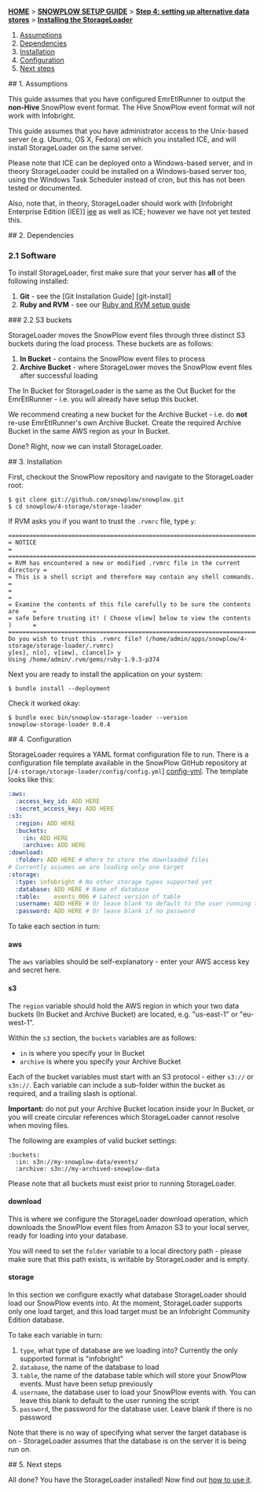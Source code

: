 [**HOME**](Home) > [**SNOWPLOW SETUP GUIDE**](Setting-up-SnowPlow) > [**Step 4: setting up alternative data stores**](Setting-up-alternative-data-stores) > [**Installing the StorageLoader**](1-Installing-the-StorageLoader)

1. [Assumptions](#assumptions)
2. [Dependencies](#dependencies)
3. [Installation](#installation)
4. [Configuration](#configuration)
5. [Next steps](#next-steps)

<a name="assumptions" />
## 1. Assumptions

This guide assumes that you have configured EmrEtlRunner to output the **non-Hive** SnowPlow event format. The Hive SnowPlow event format will not work with Infobright.

This guide assumes that you have administrator access to the Unix-based server (e.g. Ubuntu, OS X, Fedora) on which you installed ICE, and will install StorageLoader on the same server.

Please note that ICE can be deployed onto a Windows-based server, and in theory StorageLoader could be installed on a Windows-based server too, using the Windows Task Scheduler instead of cron, but this has not been tested or documented.

Also, note that, in theory, StorageLoader should work with [Infobright Enterprise Edition (IEE)] [iee] as well as ICE; however we have not yet tested this.

<a name="dependencies"/>
## 2. Dependencies

### 2.1 Software

To install StorageLoader, first make sure that your server has **all** of the following installed:

1. **Git** - see the [Git Installation Guide] [git-install]
2. **Ruby and RVM** - see our [Ruby and RVM setup guide](Ruby-and-RVM-setup)

<a name="s3-buckets"/>
### 2.2 S3 buckets

StorageLoader moves the SnowPlow event files through three distinct S3 buckets during
the load process. These buckets are as follows:

1. **In Bucket** - contains the SnowPlow event files to process
2. **Archive Bucket** - where StorageLower moves the SnowPlow
   event files after successful loading

The In Bucket for StorageLoader is the same as the Out Bucket for the EmrEtlRunner -
i.e. you will already have setup this bucket.

We recommend creating a new bucket for the Archive Bucket - i.e. do **not** re-use
EmrEtlRunner's own Archive Bucket. Create the required Archive Bucket in the same
AWS region as your In Bucket.

Done? Right, now we can install StorageLoader.

<a name="installation"/>
## 3. Installation

First, checkout the SnowPlow repository and navigate to the StorageLoader root:

    $ git clone git://github.com/snowplow/snowplow.git
    $ cd snowplow/4-storage/storage-loader

If RVM asks you if you want to trust the `.rvmrc` file, type `y`:

    ==============================================================================
    = NOTICE                                                                     =
    ==============================================================================
    = RVM has encountered a new or modified .rvmrc file in the current directory =
    = This is a shell script and therefore may contain any shell commands.       =
    =                                                                            =
    = Examine the contents of this file carefully to be sure the contents are    =
    = safe before trusting it! ( Choose v[iew] below to view the contents )      =
    ==============================================================================
    Do you wish to trust this .rvmrc file? (/home/admin/apps/snowplow/4-storage/storage-loader/.rvmrc)
    y[es], n[o], v[iew], c[ancel]> y 
    Using /home/admin/.rvm/gems/ruby-1.9.3-p374

Next you are ready to install the application on your system:

    $ bundle install --deployment

Check it worked okay:

    $ bundle exec bin/snowplow-storage-loader --version
    snowplow-storage-loader 0.0.4

<a name="configuration"/>
## 4. Configuration

StorageLoader requires a YAML format configuration file to run. There is a configuration
file template available in the SnowPlow GitHub repository at 
[`/4-storage/storage-loader/config/config.yml`] [config-yml]. The template looks like this:

```yaml
:aws:
  :access_key_id: ADD HERE
  :secret_access_key: ADD HERE
:s3:
  :region: ADD HERE
  :buckets:
    :in: ADD HERE
    :archive: ADD HERE
:download:
  :folder: ADD HERE # Where to store the downloaded files
# Currently assumes we are loading only one target
:storage:
  :type: infobright # No other storage types supported yet
  :database: ADD HERE # Name of database
  :table:    events_006 # Latest version of table
  :username: ADD HERE # Or leave blank to default to the user running the script
  :password: ADD HERE # Or leave blank if no password
```

To take each section in turn:

#### aws

The `aws` variables should be self-explanatory - enter your AWS access
key and secret here.

#### s3

The `region` variable should hold the AWS region in which your two data
buckets (In Bucket and Archive Bucket) are located, e.g. "us-east-1"
or "eu-west-1".

Within the `s3` section, the `buckets` variables are as follows:

* `in` is where you specify your In Bucket
* `archive` is where you specify your Archive Bucket

Each of the bucket variables must start with an S3 protocol - either
`s3://` or `s3n://`. Each variable can include a sub-folder within the
bucket as required, and a trailing slash is optional.

**Important:** do not put your Archive Bucket location inside your In Bucket, or you will create circular references which StorageLoader cannot resolve when moving files.

The following are examples of valid bucket settings:

    :buckets:
      :in: s3n://my-snowplow-data/events/
      :archive: s3n://my-archived-snowplow-data

Please note that all buckets must exist prior to running StorageLoader.

#### download

This is where we configure the StorageLoader download operation, which
downloads the SnowPlow event files from Amazon S3 to your local server, 
ready for loading into your database.

You will need to set the `folder` variable to a local directory path -
please make sure that this path exists, is writable by StorageLoader
and is empty.

#### storage

In this section we configure exactly what database StorageLoader should
load our SnowPlow events into. At the moment, StorageLoader supports
only one load target, and this load target must be an Infobright
Community Edition database.

To take each variable in turn:

1. `type`, what type of database are we loading into? Currently the
   only supported format is "infobright"
2. `database`, the name of the database to load
3. `table`, the name of the database table which will store your
   SnowPlow events. Must have been setup previously  
4. `username`, the database user to load your SnowPlow events with.
   You can leave this blank to default to the user running the script
5. `password`, the password for the database user. Leave blank if there
   is no password

Note that there is no way of specifying what server the target database
is on - StorageLoader assumes that the database is on the server it is
being run on.

<a name="next-steps" />
## 5. Next steps

All done? You have the StorageLoader installed! Now find out [how to use it](2-using-the-storageloader).

[ice]: http://www.infobright.org/
[iee]: http://www.infobright.com/Products/
[config-yml]: https://github.com/snowplow/snowplow/blob/master/4-storage/storage-loader/config/config.yml